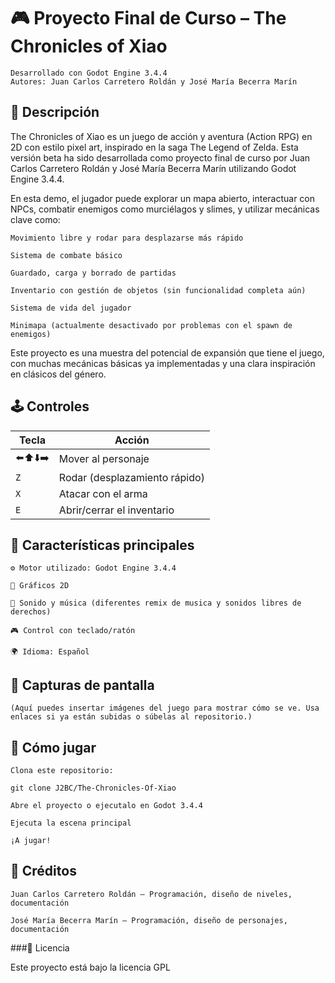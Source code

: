 # 🎮 Proyecto Final de Curso – The Chronicles of Xiao

    Desarrollado con Godot Engine 3.4.4
    Autores: Juan Carlos Carretero Roldán y José María Becerra Marín

## 📝 Descripción

The Chronicles of Xiao es un juego de acción y aventura (Action RPG) en 2D con estilo pixel art, inspirado en la saga The Legend of Zelda. Esta versión beta ha sido desarrollada como proyecto final de curso por Juan Carlos Carretero Roldán y José María Becerra Marín utilizando Godot Engine 3.4.4.

En esta demo, el jugador puede explorar un mapa abierto, interactuar con NPCs, combatir enemigos como murciélagos y slimes, y utilizar mecánicas clave como:

    Movimiento libre y rodar para desplazarse más rápido

    Sistema de combate básico

    Guardado, carga y borrado de partidas

    Inventario con gestión de objetos (sin funcionalidad completa aún)

    Sistema de vida del jugador

    Minimapa (actualmente desactivado por problemas con el spawn de enemigos)

Este proyecto es una muestra del potencial de expansión que tiene el juego, con muchas mecánicas básicas ya implementadas y una clara inspiración en clásicos del género.
    
## 🕹️ Controles

| Tecla | Acción                        |
|-------|-------------------------------|
| ⬅️⬆️⬇️➡️ | Mover al personaje             |
| `Z`   | Rodar (desplazamiento rápido) |
| `X`   | Atacar con el arma            |
| `E`   | Abrir/cerrar el inventario    |

## 📎 Características principales

    ⚙️ Motor utilizado: Godot Engine 3.4.4

    🎨 Gráficos 2D

    🎵 Sonido y música (diferentes remix de musica y sonidos libres de derechos)

    🎮 Control con teclado/ratón

    🌍 Idioma: Español

## 📸 Capturas de pantalla

    (Aquí puedes insertar imágenes del juego para mostrar cómo se ve. Usa enlaces si ya están subidas o súbelas al repositorio.)

## 🚀 Cómo jugar

    Clona este repositorio:

    git clone J2BC/The-Chronicles-Of-Xiao

    Abre el proyecto o ejecutalo en Godot 3.4.4

    Ejecuta la escena principal

    ¡A jugar!

## 🙌 Créditos

    Juan Carlos Carretero Roldán – Programación, diseño de niveles, documentación

    José María Becerra Marín – Programación, diseño de personajes, documentación
    
###📜 Licencia

Este proyecto está bajo la licencia GPL

